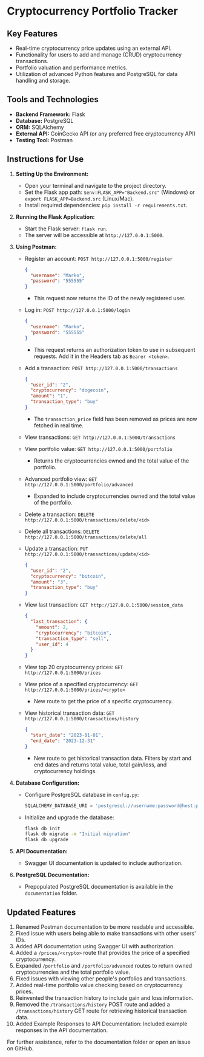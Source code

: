 # Cryptocurrency Portfolio Tracker

## Key Features
- Real-time cryptocurrency price updates using an external API.
- Functionality for users to add and manage (CRUD) cryptocurrency transactions.
- Portfolio valuation and performance metrics.
- Utilization of advanced Python features and PostgreSQL for data handling and storage.

## Tools and Technologies
- **Backend Framework:** Flask
- **Database:** PostgreSQL
- **ORM:** SQLAlchemy
- **External API:** CoinGecko API (or any preferred free cryptocurrency API)
- **Testing Tool:** Postman

## Instructions for Use

1. **Setting Up the Environment:**
   - Open your terminal and navigate to the project directory.
   - Set the Flask app path: `$env:FLASK_APP="Backend.src"` (Windows) or `export FLASK_APP=Backend.src` (Linux/Mac).
   - Install required dependencies: `pip install -r requirements.txt`.

2. **Running the Flask Application:**
   - Start the Flask server: `flask run`.
   - The server will be accessible at `http://127.0.0.1:5000`.

3. **Using Postman:**
   - Register an account: `POST http://127.0.0.1:5000/register`
     ```json
     {
       "username": "Marko",
       "password": "555555"
     }
     ```
     - This request now returns the ID of the newly registered user.

   - Log in: `POST http://127.0.0.1:5000/login`
     ```json
     {
       "username": "Marko",
       "password": "555555"
     }
     ```
     - This request returns an authorization token to use in subsequent requests. Add it in the Headers tab as `Bearer <token>`.

   - Add a transaction: `POST http://127.0.0.1:5000/transactions`
     ```json
     {
       "user_id": "2",
       "cryptocurrency": "dogecoin",
       "amount": "1",
       "transaction_type": "buy"
     }
     ```
     - The `transaction_price` field has been removed as prices are now fetched in real time.

   - View transactions: `GET http://127.0.0.1:5000/transactions`

   - View portfolio value: `GET http://127.0.0.1:5000/portfolio`
     - Returns the cryptocurrencies owned and the total value of the portfolio.

   - Advanced portfolio view: `GET http://127.0.0.1:5000/portfolio/advanced`
     - Expanded to include cryptocurrencies owned and the total value of the portfolio.

   - Delete a transaction: `DELETE http://127.0.0.1:5000/transactions/delete/<id>`

   - Delete all transactions: `DELETE http://127.0.0.1:5000/transactions/delete/all`

   - Update a transaction: `PUT http://127.0.0.1:5000/transactions/update/<id>`
     ```json
     {
       "user_id": "2",
       "cryptocurrency": "bitcoin",
       "amount": "3",
       "transaction_type": "buy"
     }
     ```

   - View last transaction: `GET http://127.0.0.1:5000/session_data`
     ```json
     {
       "last_transaction": {
         "amount": 2,
         "cryptocurrency": "bitcoin",
         "transaction_type": "sell",
         "user_id": 4
       }
     }
     ```

   - View top 20 cryptocurrency prices: `GET http://127.0.0.1:5000/prices`

   - View price of a specified cryptocurrency: `GET http://127.0.0.1:5000/prices/<crypto>`
     - New route to get the price of a specific cryptocurrency.

   - View historical transaction data: `GET http://127.0.0.1:5000/transactions/history`
     ```json
     {
       "start_date": "2023-01-01",
       "end_date": "2023-12-31"
     }
     ```
     - New route to get historical transaction data. Filters by start and end dates and returns total value, total gain/loss, and cryptocurrency holdings.

4. **Database Configuration:**
   - Configure PostgreSQL database in `config.py`:
     ```python
     SQLALCHEMY_DATABASE_URI = 'postgresql://username:password@host:port/database_name'
     ```
   - Initialize and upgrade the database:
     ```bash
     flask db init
     flask db migrate -m "Initial migration"
     flask db upgrade
     ```

5. **API Documentation:**
   - Swagger UI documentation is updated to include authorization.

6. **PostgreSQL Documentation:**
   - Prepopulated PostgreSQL documentation is available in the `documentation` folder.

## Updated Features
1. Renamed Postman documentation to be more readable and accessible.
2. Fixed issue with users being able to make transactions with other users' IDs.
3. Added API documentation using Swagger UI with authorization.
4. Added a `/prices/<crypto>` route that provides the price of a specified cryptocurrency.
5. Expanded `/portfolio` and `/portfolio/advanced` routes to return owned cryptocurrencies and the total portfolio value.
6. Fixed issues with viewing other people's portfolios and transactions.
7. Added real-time portfolio value checking based on cryptocurrency prices.
8. Reinvented the transaction history to include gain and loss information.
9. Removed the `/transactions/history` POST route and added a `/transactions/history` GET route for retrieving historical transaction data.
10. Added Example Responses to API Documentation: Included example responses in the API documentation.

For further assistance, refer to the documentation folder or open an issue on GitHub.
